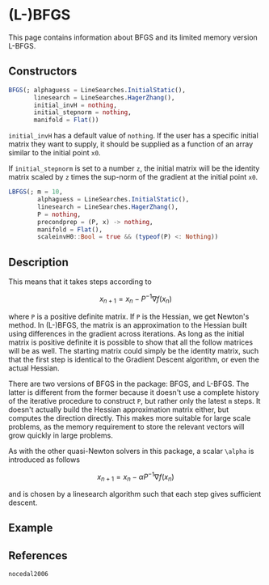 # (L-)BFGS
This page contains information about BFGS and its limited memory version L-BFGS.
## Constructors
```julia
BFGS(; alphaguess = LineSearches.InitialStatic(),
       linesearch = LineSearches.HagerZhang(),
       initial_invH = nothing,
       initial_stepnorm = nothing,
       manifold = Flat())
```

`initial_invH` has a default value of `nothing`. If the user has a specific initial
matrix they want to supply, it should be supplied as a function of an array similar
to the initial point `x0`.

If `initial_stepnorm` is set to a number `z`, the initial matrix will be the
identity matrix scaled by `z` times the sup-norm of the gradient at the initial
point `x0`.

```julia
LBFGS(; m = 10,
        alphaguess = LineSearches.InitialStatic(),
        linesearch = LineSearches.HagerZhang(),
        P = nothing,
        precondprep = (P, x) -> nothing,
        manifold = Flat(),
        scaleinvH0::Bool = true && (typeof(P) <: Nothing))
```
## Description
This means that it takes steps according to

```math
x_{n+1} = x_n - P^{-1}\nabla f(x_n)
```

where ``P`` is a positive definite matrix. If ``P`` is the Hessian, we get Newton's method.
In (L-)BFGS, the matrix is an approximation to the Hessian built using differences
in the gradient across iterations. As long as the initial matrix is positive definite
 it is possible to show that all the follow matrices will be as well. The starting
matrix could simply be the identity matrix, such that the first step is identical
to the Gradient Descent algorithm, or even the actual Hessian.

There are two versions of BFGS in the package: BFGS, and L-BFGS. The latter is different
from the former because it doesn't use a complete history of the iterative procedure to
construct ``P``, but rather only the latest ``m`` steps. It doesn't actually build the Hessian
approximation matrix either, but computes the direction directly. This makes more suitable for
large scale problems, as the memory requirement to store the relevant vectors will
grow quickly in large problems.

As with the other quasi-Newton solvers in this package, a scalar ``\alpha`` is introduced
as follows

```math
x_{n+1} = x_n - \alpha P^{-1}\nabla f(x_n)
```

and is chosen by a linesearch algorithm such that each step gives sufficient descent.

## Example
## References

```@bibliography
nocedal2006
```
